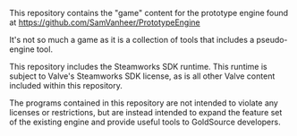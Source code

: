 This repository contains the "game" content for the prototype engine found at https://github.com/SamVanheer/PrototypeEngine

It's not so much a game as it is a collection of tools that includes a pseudo-engine tool.

This repository includes the Steamworks SDK runtime. This runtime is subject to Valve's Steamworks SDK license, as is all other Valve content included within this repository.

The programs contained in this repository are not intended to violate any licenses or restrictions, but are instead intended to expand the feature set of the existing engine and provide useful tools to GoldSource developers.
